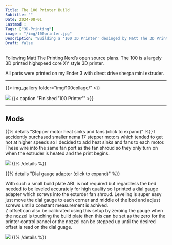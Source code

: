 ```yaml
---
Title: The 100 Printer Build 
Subtitle: ""
Date: 2024-08-01
Lastmod : 
Tags: ["3D-Printing"]
image : "/img/100printer.jpg"
Description: "Building a '100 3D Printer' desinged by Matt The 3D Printing Nerd"
Draft: false
---
```


Following Matt The Printing Nerd’s open source plans. The 100 is a largely 3D printed highspeed core XY style 3D printer. 

All parts were printed on my Ender 3 with direct drive sherpa mini extruder.

---
{{< img_gallery  folder="img/100collage/" >}}
<br>

![](/img/100printer.jpg)
{{< caption "Finished '100 Printer'" >}}

--- 
## Mods

{{% details "Stepper motor heat sinks and fans (click to expand)" %}}
I accidently purchased smaller nema 17 stepper motors which tended to get hot at higher speeds so I decided to add heat sinks and fans to each motor. These wire into the same fan port as the fan shroud so they only turn on when the extruder is heated and the print begins.  

![](/img/fans.jpg)
{{% /details %}}

{{% details "Dial gauge adapter (click to expand)" %}}

  With such a small build plate ABL is not required but regardless the bed needed to be leveled accurately for high quality so I printed a dial gauge adapter which screws into the exturder fan shroud. Leveling is super easy just move the dial gauge to each corner and middle of the bed and adjust screws until a constant measurement is achived.  
   Z offset can also be calibrated using this setup by zeroing the gauge when the nozzel is touching the build plate then this can be set as the zero for the printer control pannel or the nozzel can be stepped up until the desired offset is read on the dial guage.

![](/img/dialgauge.jpg)
{{% /details %}}
<br>